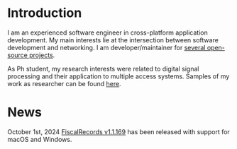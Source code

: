 # Introduction

I am an experienced software engineer in cross-platform application development. My main interests lie at the intersection between software development and networking. 
I am developer/maintainer for [several open-source projects](open_source_projects.md).

As Ph student, my research interests were related to digital signal processing and their application to multiple access systems. Samples of my work as researcher can be found [here](https://sites.google.com/site/cristeab/).

# News

October 1st, 2024
[FiscalRecords v1.1.169](https://github.com/cristeab/EvidentaFiscala/releases) has been released with support for macOS and Windows.
